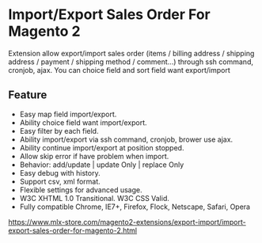 # Import/Export Sales Order For Magento 2

Extension allow export/import sales order (items / billing address / shipping address / payment / shipping method / comment...) through ssh command, cronjob, ajax. You can choice field and sort field want export/import

## Feature
- Easy map field import/export.
- Ability choice field want import/export.
- Easy filter by each field.
- Ability import/export via ssh command, cronjob, brower use ajax.
- Ability continue import/export at position stopped.
- Allow skip error if have problem when import.
- Behavior: add/update | update Only | replace Only
- Easy debug with history.
- Support csv, xml format.
- Flexible settings for advanced usage.
- W3C XHTML 1.0 Transitional. W3C CSS Valid.
- Fully compatible Chrome, IE7+, Firefox, Flock, Netscape, Safari, Opera

https://www.mlx-store.com/magento2-extensions/export-import/import-export-sales-order-for-magento-2.html
